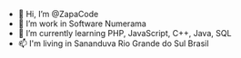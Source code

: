 - 👋 Hi, I’m @ZapaCode
- 👀 I’m work in Software Numerama 
- 🌱 I’m currently learning PHP, JavaScript, C++, Java, SQL
- 📫 I'm living in Sananduva Rio Grande do Sul Brasil

<!---
ZapaCode/ZapaCode is a ✨ special ✨ repository because its `README.md` (this file) appears on your GitHub profile.
You can click the Preview link to take a look at your changes.
--->
